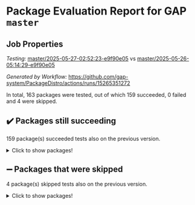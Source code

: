 # Package Evaluation Report for GAP `master`

## Job Properties

*Testing:* [master/2025-05-27-02:52:23-e9f90e05](https://github.com/gap-system/PackageDistro/blob/data/reports/master/2025-05-27-02:52:23-e9f90e05) vs [master/2025-05-26-05:14:29-e9f90e05](https://github.com/gap-system/PackageDistro/blob/data/reports/master/2025-05-26-05:14:29-e9f90e05)

*Generated by Workflow:* https://github.com/gap-system/PackageDistro/actions/runs/15265351272

In total, 163 packages were tested, out of which 159 succeeded, 0 failed and 4 were skipped.

## :heavy_check_mark: Packages still succeeding

159 package(s) succeeded tests also on the previous version.
<details><summary>Click to show packages!</summary>

- 4ti2interface 2024.11-01 [(success)](https://github.com/gap-system/PackageDistro/actions/runs/15265351272/job/42930199980)
- ace 5.7.0 [(success)](https://github.com/gap-system/PackageDistro/actions/runs/15265351272/job/42930200143)
- aclib 1.3.2 [(success)](https://github.com/gap-system/PackageDistro/actions/runs/15265351272/job/42930200341)
- agt 0.3.1 [(success)](https://github.com/gap-system/PackageDistro/actions/runs/15265351272/job/42930200507)
- alco 1.1.1 [(success)](https://github.com/gap-system/PackageDistro/actions/runs/15265351272/job/42930200667)
- alnuth 3.2.1 [(success)](https://github.com/gap-system/PackageDistro/actions/runs/15265351272/job/42930200870)
- anupq 3.3.1 [(success)](https://github.com/gap-system/PackageDistro/actions/runs/15265351272/job/42930201068)
- atlasrep 2.1.9 [(success)](https://github.com/gap-system/PackageDistro/actions/runs/15265351272/job/42930201228)
- autodoc 2025.05.09 [(success)](https://github.com/gap-system/PackageDistro/actions/runs/15265351272/job/42930205204)
- automata 1.16 [(success)](https://github.com/gap-system/PackageDistro/actions/runs/15265351272/job/42930205754)
- automgrp 1.3.3 [(success)](https://github.com/gap-system/PackageDistro/actions/runs/15265351272/job/42930206120)
- autpgrp 1.11.1 [(success)](https://github.com/gap-system/PackageDistro/actions/runs/15265351272/job/42930207632)
- cap 2025.04-04 [(success)](https://github.com/gap-system/PackageDistro/actions/runs/15265351272/job/42930208441)
- caratinterface 2.3.7 [(success)](https://github.com/gap-system/PackageDistro/actions/runs/15265351272/job/42930209867)
- cddinterface 2024.09.02 [(success)](https://github.com/gap-system/PackageDistro/actions/runs/15265351272/job/42930210082)
- circle 1.6.6 [(success)](https://github.com/gap-system/PackageDistro/actions/runs/15265351272/job/42930210299)
- classicpres 1.22 [(success)](https://github.com/gap-system/PackageDistro/actions/runs/15265351272/job/42930210593)
- cohomolo 1.6.11 [(success)](https://github.com/gap-system/PackageDistro/actions/runs/15265351272/job/42930210806)
- congruence 1.2.7 [(success)](https://github.com/gap-system/PackageDistro/actions/runs/15265351272/job/42930211062)
- corefreesub 0.6 [(success)](https://github.com/gap-system/PackageDistro/actions/runs/15265351272/job/42930211244)
- corelg 1.57 [(success)](https://github.com/gap-system/PackageDistro/actions/runs/15265351272/job/42930211473)
- crime 1.6 [(success)](https://github.com/gap-system/PackageDistro/actions/runs/15265351272/job/42930211735)
- crisp 1.4.6 [(success)](https://github.com/gap-system/PackageDistro/actions/runs/15265351272/job/42930211963)
- crypting 0.10.5 [(success)](https://github.com/gap-system/PackageDistro/actions/runs/15265351272/job/42930212130)
- cryst 4.1.27 [(success)](https://github.com/gap-system/PackageDistro/actions/runs/15265351272/job/42930212375)
- crystcat 1.1.10 [(success)](https://github.com/gap-system/PackageDistro/actions/runs/15265351272/job/42930212614)
- ctbllib 1.3.11 [(success)](https://github.com/gap-system/PackageDistro/actions/runs/15265351272/job/42930212947)
- cubefree 1.20 [(success)](https://github.com/gap-system/PackageDistro/actions/runs/15265351272/job/42930213179)
- curlinterface 2.4.0 [(success)](https://github.com/gap-system/PackageDistro/actions/runs/15265351272/job/42930213354)
- cvec 2.8.3 [(success)](https://github.com/gap-system/PackageDistro/actions/runs/15265351272/job/42930213635)
- datastructures 0.3.1 [(success)](https://github.com/gap-system/PackageDistro/actions/runs/15265351272/job/42930213849)
- deepthought 1.0.8 [(success)](https://github.com/gap-system/PackageDistro/actions/runs/15265351272/job/42930214115)
- design 1.8.2 [(success)](https://github.com/gap-system/PackageDistro/actions/runs/15265351272/job/42930214325)
- difsets 2.3.1 [(success)](https://github.com/gap-system/PackageDistro/actions/runs/15265351272/job/42930214467)
- digraphs 1.10.0 [(success)](https://github.com/gap-system/PackageDistro/actions/runs/15265351272/job/42930214590)
- edim 1.3.8 [(success)](https://github.com/gap-system/PackageDistro/actions/runs/15265351272/job/42930214731)
- example 4.4.0 [(success)](https://github.com/gap-system/PackageDistro/actions/runs/15265351272/job/42930214899)
- examplesforhomalg 2023.10-01 [(success)](https://github.com/gap-system/PackageDistro/actions/runs/15265351272/job/42930215046)
- factint 1.6.3 [(success)](https://github.com/gap-system/PackageDistro/actions/runs/15265351272/job/42930215216)
- ferret 1.0.14 [(success)](https://github.com/gap-system/PackageDistro/actions/runs/15265351272/job/42930215431)
- fga 1.5.0 [(success)](https://github.com/gap-system/PackageDistro/actions/runs/15265351272/job/42930215709)
- fining 1.5.6 [(success)](https://github.com/gap-system/PackageDistro/actions/runs/15265351272/job/42930215840)
- float 1.0.7 [(success)](https://github.com/gap-system/PackageDistro/actions/runs/15265351272/job/42930215987)
- format 1.4.4 [(success)](https://github.com/gap-system/PackageDistro/actions/runs/15265351272/job/42930216118)
- forms 1.2.13 [(success)](https://github.com/gap-system/PackageDistro/actions/runs/15265351272/job/42930216244)
- fplsa 1.2.6 [(success)](https://github.com/gap-system/PackageDistro/actions/runs/15265351272/job/42930216378)
- fr 2.4.13 [(success)](https://github.com/gap-system/PackageDistro/actions/runs/15265351272/job/42930216564)
- francy 2.0.3 [(success)](https://github.com/gap-system/PackageDistro/actions/runs/15265351272/job/42930216767)
- fwtree 1.3 [(success)](https://github.com/gap-system/PackageDistro/actions/runs/15265351272/job/42930216964)
- gapdoc 1.6.7 [(success)](https://github.com/gap-system/PackageDistro/actions/runs/15265351272/job/42930217123)
- gauss 2024.11-01 [(success)](https://github.com/gap-system/PackageDistro/actions/runs/15265351272/job/42930217274)
- gaussforhomalg 2024.08-01 [(success)](https://github.com/gap-system/PackageDistro/actions/runs/15265351272/job/42930217443)
- gbnp 1.1.0 [(success)](https://github.com/gap-system/PackageDistro/actions/runs/15265351272/job/42930217587)
- generalizedmorphismsforcap 2025.02-01 [(success)](https://github.com/gap-system/PackageDistro/actions/runs/15265351272/job/42930217794)
- genss 1.6.9 [(success)](https://github.com/gap-system/PackageDistro/actions/runs/15265351272/job/42930217942)
- gradedmodules 2024.12-01 [(success)](https://github.com/gap-system/PackageDistro/actions/runs/15265351272/job/42930218141)
- gradedringforhomalg 2024.07-01 [(success)](https://github.com/gap-system/PackageDistro/actions/runs/15265351272/job/42930218319)
- grape 4.9.2 [(success)](https://github.com/gap-system/PackageDistro/actions/runs/15265351272/job/42930218452)
- groupoids 1.76 [(success)](https://github.com/gap-system/PackageDistro/actions/runs/15265351272/job/42930218615)
- grpconst 2.6.5 [(success)](https://github.com/gap-system/PackageDistro/actions/runs/15265351272/job/42930218802)
- guarana 0.96.3 [(success)](https://github.com/gap-system/PackageDistro/actions/runs/15265351272/job/42930218965)
- guava 3.20 [(success)](https://github.com/gap-system/PackageDistro/actions/runs/15265351272/job/42930219129)
- hap 1.66 [(success)](https://github.com/gap-system/PackageDistro/actions/runs/15265351272/job/42930219270)
- hapcryst 0.1.15 [(success)](https://github.com/gap-system/PackageDistro/actions/runs/15265351272/job/42930219397)
- hecke 1.5.4 [(success)](https://github.com/gap-system/PackageDistro/actions/runs/15265351272/job/42930219538)
- help 4.0 [(success)](https://github.com/gap-system/PackageDistro/actions/runs/15265351272/job/42930219740)
- homalg 2024.01-01 [(success)](https://github.com/gap-system/PackageDistro/actions/runs/15265351272/job/42930219940)
- homalgtocas 2023.11-01 [(success)](https://github.com/gap-system/PackageDistro/actions/runs/15265351272/job/42930220108)
- ibnp 0.15 [(success)](https://github.com/gap-system/PackageDistro/actions/runs/15265351272/job/42930220234)
- idrel 2.48 [(success)](https://github.com/gap-system/PackageDistro/actions/runs/15265351272/job/42930220424)
- images 1.3.3 [(success)](https://github.com/gap-system/PackageDistro/actions/runs/15265351272/job/42930220576)
- intpic 0.4.0 [(success)](https://github.com/gap-system/PackageDistro/actions/runs/15265351272/job/42930220771)
- io 4.9.1 [(success)](https://github.com/gap-system/PackageDistro/actions/runs/15265351272/job/42930220909)
- io_forhomalg 2023.02-04 [(success)](https://github.com/gap-system/PackageDistro/actions/runs/15265351272/job/42930221046)
- irredsol 1.4.4 [(success)](https://github.com/gap-system/PackageDistro/actions/runs/15265351272/job/42930221195)
- json 2.2.2 [(success)](https://github.com/gap-system/PackageDistro/actions/runs/15265351272/job/42930221339)
- jupyterkernel 1.5.1 [(success)](https://github.com/gap-system/PackageDistro/actions/runs/15265351272/job/42930221457)
- jupyterviz 1.5.6 [(success)](https://github.com/gap-system/PackageDistro/actions/runs/15265351272/job/42930221658)
- kan 1.37 [(success)](https://github.com/gap-system/PackageDistro/actions/runs/15265351272/job/42930221839)
- kbmag 1.5.11 [(success)](https://github.com/gap-system/PackageDistro/actions/runs/15265351272/job/42930222004)
- laguna 3.9.7 [(success)](https://github.com/gap-system/PackageDistro/actions/runs/15265351272/job/42930222131)
- liealgdb 2.2.1 [(success)](https://github.com/gap-system/PackageDistro/actions/runs/15265351272/job/42930222344)
- liepring 2.9.1 [(success)](https://github.com/gap-system/PackageDistro/actions/runs/15265351272/job/42930222525)
- liering 2.4.2 [(success)](https://github.com/gap-system/PackageDistro/actions/runs/15265351272/job/42930222710)
- linearalgebraforcap 2025.05-01 [(success)](https://github.com/gap-system/PackageDistro/actions/runs/15265351272/job/42930222865)
- lins 0.9 [(success)](https://github.com/gap-system/PackageDistro/actions/runs/15265351272/job/42930223086)
- localizeringforhomalg 2023.10-01 [(success)](https://github.com/gap-system/PackageDistro/actions/runs/15265351272/job/42930223245)
- loops 3.4.4 [(success)](https://github.com/gap-system/PackageDistro/actions/runs/15265351272/job/42930223370)
- lpres 1.1.1 [(success)](https://github.com/gap-system/PackageDistro/actions/runs/15265351272/job/42930223574)
- majoranaalgebras 1.5.2 [(success)](https://github.com/gap-system/PackageDistro/actions/runs/15265351272/job/42930223730)
- mapclass 1.4.6 [(success)](https://github.com/gap-system/PackageDistro/actions/runs/15265351272/job/42930223954)
- matgrp 0.71 [(success)](https://github.com/gap-system/PackageDistro/actions/runs/15265351272/job/42930224109)
- matricesforhomalg 2024.11-02 [(success)](https://github.com/gap-system/PackageDistro/actions/runs/15265351272/job/42930224258)
- modisom 3.0.0 [(success)](https://github.com/gap-system/PackageDistro/actions/runs/15265351272/job/42930224412)
- modulepresentationsforcap 2024.09-02 [(success)](https://github.com/gap-system/PackageDistro/actions/runs/15265351272/job/42930224596)
- modules 2024.12-01 [(success)](https://github.com/gap-system/PackageDistro/actions/runs/15265351272/job/42930224779)
- monoidalcategories 2025.03-02 [(success)](https://github.com/gap-system/PackageDistro/actions/runs/15265351272/job/42930225016)
- nconvex 2024.12-01 [(success)](https://github.com/gap-system/PackageDistro/actions/runs/15265351272/job/42930225215)
- nilmat 1.4.2 [(success)](https://github.com/gap-system/PackageDistro/actions/runs/15265351272/job/42930225388)
- nock 1.5 [(success)](https://github.com/gap-system/PackageDistro/actions/runs/15265351272/job/42930225561)
- normalizinterface 1.4.0 [(success)](https://github.com/gap-system/PackageDistro/actions/runs/15265351272/job/42930225773)
- nq 2.5.11 [(success)](https://github.com/gap-system/PackageDistro/actions/runs/15265351272/job/42930225990)
- numericalsgps 1.4.0 [(success)](https://github.com/gap-system/PackageDistro/actions/runs/15265351272/job/42930226203)
- openmath 11.5.3 [(success)](https://github.com/gap-system/PackageDistro/actions/runs/15265351272/job/42930226413)
- orb 5.0.0 [(success)](https://github.com/gap-system/PackageDistro/actions/runs/15265351272/job/42930226645)
- packagemanager 1.6.3 [(success)](https://github.com/gap-system/PackageDistro/actions/runs/15265351272/job/42930226835)
- patternclass 2.4.5 [(success)](https://github.com/gap-system/PackageDistro/actions/runs/15265351272/job/42930227016)
- permut 2.0.5 [(success)](https://github.com/gap-system/PackageDistro/actions/runs/15265351272/job/42930227241)
- polenta 1.3.11 [(success)](https://github.com/gap-system/PackageDistro/actions/runs/15265351272/job/42930227422)
- polymaking 0.8.7 [(success)](https://github.com/gap-system/PackageDistro/actions/runs/15265351272/job/42930227621)
- primgrp 3.4.4 [(success)](https://github.com/gap-system/PackageDistro/actions/runs/15265351272/job/42930227849)
- profiling 2.6.0 [(success)](https://github.com/gap-system/PackageDistro/actions/runs/15265351272/job/42930228228)
- qdistrnd 0.9.5 [(success)](https://github.com/gap-system/PackageDistro/actions/runs/15265351272/job/42930228488)
- qpa 1.35 [(success)](https://github.com/gap-system/PackageDistro/actions/runs/15265351272/job/42930228736)
- quagroup 1.8.4 [(success)](https://github.com/gap-system/PackageDistro/actions/runs/15265351272/job/42930228956)
- radiroot 2.9 [(success)](https://github.com/gap-system/PackageDistro/actions/runs/15265351272/job/42930229184)
- rcwa 4.7.1 [(success)](https://github.com/gap-system/PackageDistro/actions/runs/15265351272/job/42930229374)
- rds 1.8 [(success)](https://github.com/gap-system/PackageDistro/actions/runs/15265351272/job/42930229600)
- recog 1.4.4 [(success)](https://github.com/gap-system/PackageDistro/actions/runs/15265351272/job/42930229938)
- repndecomp 1.3.0 [(success)](https://github.com/gap-system/PackageDistro/actions/runs/15265351272/job/42930230194)
- repsn 3.1.2 [(success)](https://github.com/gap-system/PackageDistro/actions/runs/15265351272/job/42930230417)
- resclasses 4.7.3 [(success)](https://github.com/gap-system/PackageDistro/actions/runs/15265351272/job/42930230691)
- ringsforhomalg 2024.11-02 [(success)](https://github.com/gap-system/PackageDistro/actions/runs/15265351272/job/42930230944)
- sco 2023.08-01 [(success)](https://github.com/gap-system/PackageDistro/actions/runs/15265351272/job/42930231135)
- scscp 2.4.3 [(success)](https://github.com/gap-system/PackageDistro/actions/runs/15265351272/job/42930231376)
- semigroups 5.5.0 [(success)](https://github.com/gap-system/PackageDistro/actions/runs/15265351272/job/42930231586)
- sglppow 2.4 [(success)](https://github.com/gap-system/PackageDistro/actions/runs/15265351272/job/42930231750)
- sgpviz 0.999.6 [(success)](https://github.com/gap-system/PackageDistro/actions/runs/15265351272/job/42930231957)
- simpcomp 2.1.14 [(success)](https://github.com/gap-system/PackageDistro/actions/runs/15265351272/job/42930232169)
- singular 2024.06.03 [(success)](https://github.com/gap-system/PackageDistro/actions/runs/15265351272/job/42930232388)
- sl2reps 1.1 [(success)](https://github.com/gap-system/PackageDistro/actions/runs/15265351272/job/42930232594)
- sla 1.6.2 [(success)](https://github.com/gap-system/PackageDistro/actions/runs/15265351272/job/42930232824)
- smallantimagmas 0.4.1 [(success)](https://github.com/gap-system/PackageDistro/actions/runs/15265351272/job/42930233010)
- smallgrp 1.5.4 [(success)](https://github.com/gap-system/PackageDistro/actions/runs/15265351272/job/42930233185)
- smallsemi 0.7.2 [(success)](https://github.com/gap-system/PackageDistro/actions/runs/15265351272/job/42930233393)
- sonata 2.9.6 [(success)](https://github.com/gap-system/PackageDistro/actions/runs/15265351272/job/42930233589)
- sophus 1.27 [(success)](https://github.com/gap-system/PackageDistro/actions/runs/15265351272/job/42930233842)
- sotgrps 1.3 [(success)](https://github.com/gap-system/PackageDistro/actions/runs/15265351272/job/42930234094)
- spinsym 1.5.2 [(success)](https://github.com/gap-system/PackageDistro/actions/runs/15265351272/job/42930234394)
- standardff 1.0 [(success)](https://github.com/gap-system/PackageDistro/actions/runs/15265351272/job/42930234673)
- symbcompcc 1.3.2 [(success)](https://github.com/gap-system/PackageDistro/actions/runs/15265351272/job/42930235106)
- thelma 1.3 [(success)](https://github.com/gap-system/PackageDistro/actions/runs/15265351272/job/42930235350)
- tomlib 1.2.11 [(success)](https://github.com/gap-system/PackageDistro/actions/runs/15265351272/job/42930235517)
- toolsforhomalg 2025.05-01 [(success)](https://github.com/gap-system/PackageDistro/actions/runs/15265351272/job/42930235689)
- toric 1.9.6 [(success)](https://github.com/gap-system/PackageDistro/actions/runs/15265351272/job/42930235850)
- transgrp 3.6.5 [(success)](https://github.com/gap-system/PackageDistro/actions/runs/15265351272/job/42930236004)
- typeset 1.2.2 [(success)](https://github.com/gap-system/PackageDistro/actions/runs/15265351272/job/42930236183)
- ugaly 4.1.3 [(success)](https://github.com/gap-system/PackageDistro/actions/runs/15265351272/job/42930236479)
- unipot 1.6 [(success)](https://github.com/gap-system/PackageDistro/actions/runs/15265351272/job/42930236641)
- unitlib 4.2.0 [(success)](https://github.com/gap-system/PackageDistro/actions/runs/15265351272/job/42930236829)
- utils 0.89 [(success)](https://github.com/gap-system/PackageDistro/actions/runs/15265351272/job/42930237013)
- uuid 0.7 [(success)](https://github.com/gap-system/PackageDistro/actions/runs/15265351272/job/42930237158)
- walrus 0.9991 [(success)](https://github.com/gap-system/PackageDistro/actions/runs/15265351272/job/42930237374)
- wedderga 4.10.5 [(success)](https://github.com/gap-system/PackageDistro/actions/runs/15265351272/job/42930237593)
- wpe 0.8 [(success)](https://github.com/gap-system/PackageDistro/actions/runs/15265351272/job/42930237778)
- xmod 2.93 [(success)](https://github.com/gap-system/PackageDistro/actions/runs/15265351272/job/42930237960)
- xmodalg 1.32 [(success)](https://github.com/gap-system/PackageDistro/actions/runs/15265351272/job/42930238268)
- yangbaxter 0.10.6 [(success)](https://github.com/gap-system/PackageDistro/actions/runs/15265351272/job/42930238462)
- zeromqinterface 0.16 [(success)](https://github.com/gap-system/PackageDistro/actions/runs/15265351272/job/42930238658)
</details>

## :heavy_minus_sign: Packages that were skipped

4 package(s) skipped tests also on the previous version.
<details><summary>Click to show packages!</summary>

- browse 1.8.21 [(skipped)](https://github.com/gap-system/PackageDistro/actions/runs/15265351272/job/42929953899)
- itc 1.5.1 [(skipped)](https://github.com/gap-system/PackageDistro/actions/runs/15265351272/job/42929953899)
- polycyclic 2.16 [(skipped)](https://github.com/gap-system/PackageDistro/actions/runs/15265351272/job/42929953899)
- xgap 4.32 [(skipped)](https://github.com/gap-system/PackageDistro/actions/runs/15265351272/job/42929953899)
</details>

